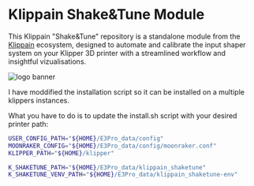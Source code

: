 # Klippain Shake&Tune Module

This Klippain "Shake&Tune" repository is a standalone module from the [Klippain](https://github.com/Frix-x/klippain) ecosystem, designed to automate and calibrate the input shaper system on your Klipper 3D printer with a streamlined workflow and insightful vizualisations.

![logo banner](./docs/banner.png)

I have moddified the installation script so it can be installed on a multiple klippers instances.

What you have to do is to update the install.sh script with your desired printer path:
```bash
USER_CONFIG_PATH="${HOME}/E3Pro_data/config"
MOONRAKER_CONFIG="${HOME}/E3Pro_data/config/moonraker.conf"
KLIPPER_PATH="${HOME}/klipper"

K_SHAKETUNE_PATH="${HOME}/E3Pro_data/klippain_shaketune"
K_SHAKETUNE_VENV_PATH="${HOME}/E3Pro_data/klippain_shaketune-env"
```

